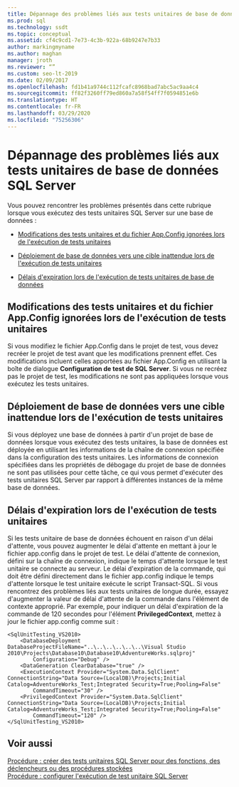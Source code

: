 ```yaml
---
title: Dépannage des problèmes liés aux tests unitaires de base de données SQL Server
ms.prod: sql
ms.technology: ssdt
ms.topic: conceptual
ms.assetid: cf4c9cd1-7e73-4c3b-922a-68b9247e7b33
author: markingmyname
ms.author: maghan
manager: jroth
ms.reviewer: “”
ms.custom: seo-lt-2019
ms.date: 02/09/2017
ms.openlocfilehash: fd1b41a9744c112fcafc8968bad7abc5ac9aa4c4
ms.sourcegitcommit: ff82f3260ff79ed860a7a58f54ff7f0594851e6b
ms.translationtype: HT
ms.contentlocale: fr-FR
ms.lasthandoff: 03/29/2020
ms.locfileid: "75256306"
---
```

# <a name="troubleshooting-sql-server-database-unit-testing-issues"></a>Dépannage des problèmes liés aux tests unitaires de base de données SQL Server

Vous pouvez rencontrer les problèmes présentés dans cette rubrique lorsque vous exécutez des tests unitaires SQL Server sur une base de données :  
  
-   [Modifications des tests unitaires et du fichier App.Config ignorées lors de l'exécution de tests unitaires](#UnitTestingAndAppConfigChanges)  
  
-   [Déploiement de base de données vers une cible inattendue lors de l'exécution de tests unitaires](#DatabaseDeploymentInUnitTests)  
  
-   [Délais d'expiration lors de l'exécution de tests unitaires de base de données](#TimeoutsDuringUnitTests)  
  
## <a name="unit-testing-and-appconfig-changes-ignored-when-you-run-unit-tests"></a><a name="UnitTestingAndAppConfigChanges"></a>Modifications des tests unitaires et du fichier App.Config ignorées lors de l'exécution de tests unitaires  
Si vous modifiez le fichier App.Config dans le projet de test, vous devez recréer le projet de test avant que les modifications prennent effet. Ces modifications incluent celles apportées au fichier App.Config en utilisant la boîte de dialogue **Configuration de test de SQL Server**. Si vous ne recréez pas le projet de test, les modifications ne sont pas appliquées lorsque vous exécutez les tests unitaires.  
  
## <a name="database-deployment-to-unexpected-target-when-you-run-unit-tests"></a><a name="DatabaseDeploymentInUnitTests"></a>Déploiement de base de données vers une cible inattendue lors de l'exécution de tests unitaires  
Si vous déployez une base de données à partir d'un projet de base de données lorsque vous exécutez des tests unitaires, la base de données est déployée en utilisant les informations de la chaîne de connexion spécifiée dans la configuration des tests unitaires. Les informations de connexion spécifiées dans les propriétés de débogage du projet de base de données ne sont pas utilisées pour cette tâche, ce qui vous permet d'exécuter des tests unitaires SQL Server par rapport à différentes instances de la même base de données.  
  
## <a name="timeouts-when-you-run-database-unit-tests"></a><a name="TimeoutsDuringUnitTests"></a>Délais d'expiration lors de l'exécution de tests unitaires  
Si les tests unitaire de base de données échouent en raison d'un délai d'attente, vous pouvez augmenter le délai d'attente en mettant à jour le fichier app.config dans le projet de test. Le délai d'attente de connexion, défini sur la chaîne de connexion, indique le temps d'attente lorsque le test unitaire se connecte au serveur. Le délai d'expiration de la commande, qui doit être défini directement dans le fichier app.config indique le temps d'attente lorsque le test unitaire exécute le script Transact\-SQL. Si vous rencontrez des problèmes liés aux tests unitaires de longue durée, essayez d'augmenter la valeur de délai d'attente de la commande dans l'élément de contexte approprié. Par exemple, pour indiquer un délai d'expiration de la commande de 120 secondes pour l'élément **PrivilegedContext**, mettez à jour le fichier app.config comme suit :  
  
```  
<SqlUnitTesting_VS2010>  
    <DatabaseDeployment DatabaseProjectFileName="..\..\..\..\..\..\Visual Studio 2010\Projects\Database10\Database10\AdventureWorks.sqlproj"  
        Configuration="Debug" />  
    <DataGeneration ClearDatabase="true" />  
    <ExecutionContext Provider="System.Data.SqlClient" ConnectionString="Data Source=(LocalDB)\Projects;Initial Catalog=AdventureWorks_Test;Integrated Security=True;Pooling=False"  
        CommandTimeout="30" />  
    <PrivilegedContext Provider="System.Data.SqlClient" ConnectionString="Data Source=(LocalDB)\Projects;Initial Catalog=AdventureWorks_Test;Integrated Security=True;Pooling=False"  
        CommandTimeout="120" />  
</SqlUnitTesting_VS2010>  
```  
  
## <a name="see-also"></a>Voir aussi  
[Procédure : créer des tests unitaires SQL Server pour des fonctions, des déclencheurs ou des procédures stockées](../ssdt/how-to-create-unit-tests-for-functions-triggers-stored-procedures.md)  
[Procédure : configurer l'exécution de test unitaire SQL Server](../ssdt/how-to-configure-sql-server-unit-test-execution.md)  
  
